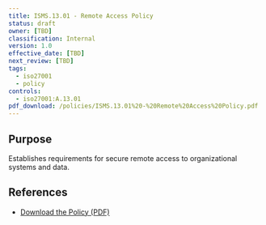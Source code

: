 ```yaml
---
title: ISMS.13.01 - Remote Access Policy
status: draft
owner: [TBD]
classification: Internal
version: 1.0
effective_date: [TBD]
next_review: [TBD]
tags:
  - iso27001
  - policy
controls:
  - iso27001:A.13.01
pdf_download: /policies/ISMS.13.01%20-%20Remote%20Access%20Policy.pdf
---
```


## Purpose
Establishes requirements for secure remote access to organizational systems and data.

## References
- [Download the Policy (PDF)](/policies/ISMS.13.01%20-%20Remote%20Access%20Policy.pdf)
